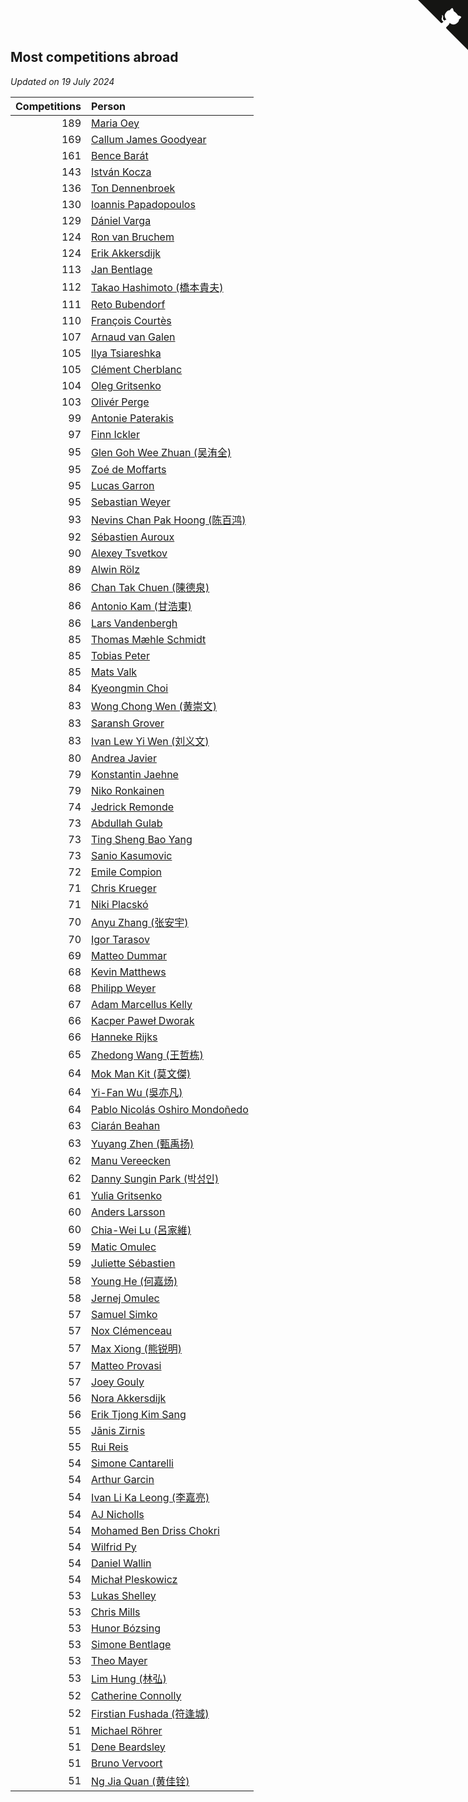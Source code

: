 ## Most competitions abroad

*Updated on 19 July 2024*

| Competitions | Person |
| ---: | :--- |
| 189 | [Maria Oey](https://www.worldcubeassociation.org/persons/2007OEYM01) |
| 169 | [Callum James Goodyear](https://www.worldcubeassociation.org/persons/2012GOOD02) |
| 161 | [Bence Barát](https://www.worldcubeassociation.org/persons/2008BARA01) |
| 143 | [István Kocza](https://www.worldcubeassociation.org/persons/2005KOCZ01) |
| 136 | [Ton Dennenbroek](https://www.worldcubeassociation.org/persons/2003DENN01) |
| 130 | [Ioannis Papadopoulos](https://www.worldcubeassociation.org/persons/2013PAPA01) |
| 129 | [Dániel Varga](https://www.worldcubeassociation.org/persons/2008VARG01) |
| 124 | [Ron van Bruchem](https://www.worldcubeassociation.org/persons/2003BRUC01) |
| 124 | [Erik Akkersdijk](https://www.worldcubeassociation.org/persons/2005AKKE01) |
| 113 | [Jan Bentlage](https://www.worldcubeassociation.org/persons/2010BENT01) |
| 112 | [Takao Hashimoto (橋本貴夫)](https://www.worldcubeassociation.org/persons/2007HASH01) |
| 111 | [Reto Bubendorf](https://www.worldcubeassociation.org/persons/2012BUBE01) |
| 110 | [François Courtès](https://www.worldcubeassociation.org/persons/2008COUR01) |
| 107 | [Arnaud van Galen](https://www.worldcubeassociation.org/persons/2006GALE01) |
| 105 | [Ilya Tsiareshka](https://www.worldcubeassociation.org/persons/2012TERE01) |
| 105 | [Clément Cherblanc](https://www.worldcubeassociation.org/persons/2014CHER05) |
| 104 | [Oleg Gritsenko](https://www.worldcubeassociation.org/persons/2011GRIT01) |
| 103 | [Olivér Perge](https://www.worldcubeassociation.org/persons/2007PERG01) |
| 99 | [Antonie Paterakis](https://www.worldcubeassociation.org/persons/2012PATE01) |
| 97 | [Finn Ickler](https://www.worldcubeassociation.org/persons/2012ICKL01) |
| 95 | [Glen Goh Wee Zhuan (吴洧全)](https://www.worldcubeassociation.org/persons/2015ZHUA01) |
| 95 | [Zoé de Moffarts](https://www.worldcubeassociation.org/persons/2010MOFF02) |
| 95 | [Lucas Garron](https://www.worldcubeassociation.org/persons/2006GARR01) |
| 95 | [Sebastian Weyer](https://www.worldcubeassociation.org/persons/2010WEYE02) |
| 93 | [Nevins Chan Pak Hoong (陈百鸿)](https://www.worldcubeassociation.org/persons/2010CHAN20) |
| 92 | [Sébastien Auroux](https://www.worldcubeassociation.org/persons/2008AURO01) |
| 90 | [Alexey Tsvetkov](https://www.worldcubeassociation.org/persons/2017TSVE02) |
| 89 | [Alwin Rölz](https://www.worldcubeassociation.org/persons/2016ROLZ01) |
| 86 | [Chan Tak Chuen (陳德泉)](https://www.worldcubeassociation.org/persons/2007CHUE01) |
| 86 | [Antonio Kam (甘浩東)](https://www.worldcubeassociation.org/persons/2017TUNG13) |
| 86 | [Lars Vandenbergh](https://www.worldcubeassociation.org/persons/2003VAND01) |
| 85 | [Thomas Mæhle Schmidt](https://www.worldcubeassociation.org/persons/2013SCHM02) |
| 85 | [Tobias Peter](https://www.worldcubeassociation.org/persons/2014PETE03) |
| 85 | [Mats Valk](https://www.worldcubeassociation.org/persons/2007VALK01) |
| 84 | [Kyeongmin Choi](https://www.worldcubeassociation.org/persons/2017CHOI07) |
| 83 | [Wong Chong Wen (黄崇文)](https://www.worldcubeassociation.org/persons/2014WENW01) |
| 83 | [Saransh Grover](https://www.worldcubeassociation.org/persons/2014GROV01) |
| 83 | [Ivan Lew Yi Wen (刘义文)](https://www.worldcubeassociation.org/persons/2012WENI01) |
| 80 | [Andrea Javier](https://www.worldcubeassociation.org/persons/2010JAVI01) |
| 79 | [Konstantin Jaehne](https://www.worldcubeassociation.org/persons/2015JAEH01) |
| 79 | [Niko Ronkainen](https://www.worldcubeassociation.org/persons/2010RONK01) |
| 74 | [Jedrick Remonde](https://www.worldcubeassociation.org/persons/2008REMO01) |
| 73 | [Abdullah Gulab](https://www.worldcubeassociation.org/persons/2014GULA02) |
| 73 | [Ting Sheng Bao Yang](https://www.worldcubeassociation.org/persons/2008BAOY01) |
| 73 | [Sanio Kasumovic](https://www.worldcubeassociation.org/persons/2009KASU01) |
| 72 | [Emile Compion](https://www.worldcubeassociation.org/persons/2007COMP01) |
| 71 | [Chris Krueger](https://www.worldcubeassociation.org/persons/2006KRUE01) |
| 71 | [Niki Placskó](https://www.worldcubeassociation.org/persons/2008PLAC01) |
| 70 | [Anyu Zhang (张安宇)](https://www.worldcubeassociation.org/persons/2012ZHAN08) |
| 70 | [Igor Tarasov](https://www.worldcubeassociation.org/persons/2016TARA04) |
| 69 | [Matteo Dummar](https://www.worldcubeassociation.org/persons/2017DUMM01) |
| 68 | [Kevin Matthews](https://www.worldcubeassociation.org/persons/2010MATT02) |
| 68 | [Philipp Weyer](https://www.worldcubeassociation.org/persons/2010WEYE01) |
| 67 | [Adam Marcellus Kelly](https://www.worldcubeassociation.org/persons/2016KELL10) |
| 66 | [Kacper Paweł Dworak](https://www.worldcubeassociation.org/persons/2020DWOR01) |
| 66 | [Hanneke Rijks](https://www.worldcubeassociation.org/persons/2008RIJK01) |
| 65 | [Zhedong Wang (王哲栋)](https://www.worldcubeassociation.org/persons/2015WANG83) |
| 64 | [Mok Man Kit (莫文傑)](https://www.worldcubeassociation.org/persons/2009KITM01) |
| 64 | [Yi-Fan Wu (吳亦凡)](https://www.worldcubeassociation.org/persons/2010WUIF01) |
| 64 | [Pablo Nicolás Oshiro Mondoñedo](https://www.worldcubeassociation.org/persons/2010MOND01) |
| 63 | [Ciarán Beahan](https://www.worldcubeassociation.org/persons/2012BEAH01) |
| 63 | [Yuyang Zhen (甄禹扬)](https://www.worldcubeassociation.org/persons/2013ZHEN11) |
| 62 | [Manu Vereecken](https://www.worldcubeassociation.org/persons/2010VERE01) |
| 62 | [Danny Sungin Park (박성인)](https://www.worldcubeassociation.org/persons/2015PARK13) |
| 61 | [Yulia Gritsenko](https://www.worldcubeassociation.org/persons/2012SIDO01) |
| 60 | [Anders Larsson](https://www.worldcubeassociation.org/persons/2003LARS01) |
| 60 | [Chia-Wei Lu (呂家維)](https://www.worldcubeassociation.org/persons/2007LUCH01) |
| 59 | [Matic Omulec](https://www.worldcubeassociation.org/persons/2010OMUL02) |
| 59 | [Juliette Sébastien](https://www.worldcubeassociation.org/persons/2014SEBA01) |
| 58 | [Young He (何嘉炀)](https://www.worldcubeassociation.org/persons/2014HEYO01) |
| 58 | [Jernej Omulec](https://www.worldcubeassociation.org/persons/2010OMUL01) |
| 57 | [Samuel Simko](https://www.worldcubeassociation.org/persons/2016SIMK01) |
| 57 | [Nox Clémenceau](https://www.worldcubeassociation.org/persons/2015CLEM03) |
| 57 | [Max Xiong (熊锐明)](https://www.worldcubeassociation.org/persons/2015XION03) |
| 57 | [Matteo Provasi](https://www.worldcubeassociation.org/persons/2009PROV01) |
| 57 | [Joey Gouly](https://www.worldcubeassociation.org/persons/2007GOUL01) |
| 56 | [Nora Akkersdijk](https://www.worldcubeassociation.org/persons/2009CHRI03) |
| 56 | [Erik Tjong Kim Sang](https://www.worldcubeassociation.org/persons/2018SANG01) |
| 55 | [Jānis Zirnis](https://www.worldcubeassociation.org/persons/2013ZIRN01) |
| 55 | [Rui Reis](https://www.worldcubeassociation.org/persons/2015REIS02) |
| 54 | [Simone Cantarelli](https://www.worldcubeassociation.org/persons/2012CANT02) |
| 54 | [Arthur Garcin](https://www.worldcubeassociation.org/persons/2014GARC27) |
| 54 | [Ivan Li Ka Leong (李嘉亮)](https://www.worldcubeassociation.org/persons/2015LEON02) |
| 54 | [AJ Nicholls](https://www.worldcubeassociation.org/persons/2015NICH04) |
| 54 | [Mohamed Ben Driss Chokri](https://www.worldcubeassociation.org/persons/2015CHOK01) |
| 54 | [Wilfrid Py](https://www.worldcubeassociation.org/persons/2016PYWI01) |
| 54 | [Daniel Wallin](https://www.worldcubeassociation.org/persons/2013WALL03) |
| 54 | [Michał Pleskowicz](https://www.worldcubeassociation.org/persons/2009PLES01) |
| 53 | [Lukas Shelley](https://www.worldcubeassociation.org/persons/2016SHEL03) |
| 53 | [Chris Mills](https://www.worldcubeassociation.org/persons/2014MILL04) |
| 53 | [Hunor Bózsing](https://www.worldcubeassociation.org/persons/2009BOZS01) |
| 53 | [Simone Bentlage](https://www.worldcubeassociation.org/persons/2014OHLE01) |
| 53 | [Theo Mayer](https://www.worldcubeassociation.org/persons/2012MAYE01) |
| 53 | [Lim Hung (林弘)](https://www.worldcubeassociation.org/persons/2016HUNG08) |
| 52 | [Catherine Connolly](https://www.worldcubeassociation.org/persons/2017CONN04) |
| 52 | [Firstian Fushada (符逢城)](https://www.worldcubeassociation.org/persons/2015FUSH01) |
| 51 | [Michael Röhrer](https://www.worldcubeassociation.org/persons/2009ROHR01) |
| 51 | [Dene Beardsley](https://www.worldcubeassociation.org/persons/2009BEAR01) |
| 51 | [Bruno Vervoort](https://www.worldcubeassociation.org/persons/2011VERV01) |
| 51 | [Ng Jia Quan (黄佳铨)](https://www.worldcubeassociation.org/persons/2015QUAN03) |


<a href="https://github.com/jonatanklosko/wca_statistics" class="github-corner" aria-label="View source on Github"><svg width="80" height="80" viewBox="0 0 250 250" style="fill:#151513; color:#fff; position: absolute; top: 0; border: 0; right: 0;" aria-hidden="true"><path d="M0,0 L115,115 L130,115 L142,142 L250,250 L250,0 Z"></path><path d="M128.3,109.0 C113.8,99.7 119.0,89.6 119.0,89.6 C122.0,82.7 120.5,78.6 120.5,78.6 C119.2,72.0 123.4,76.3 123.4,76.3 C127.3,80.9 125.5,87.3 125.5,87.3 C122.9,97.6 130.6,101.9 134.4,103.2" fill="currentColor" style="transform-origin: 130px 106px;" class="octo-arm"></path><path d="M115.0,115.0 C114.9,115.1 118.7,116.5 119.8,115.4 L133.7,101.6 C136.9,99.2 139.9,98.4 142.2,98.6 C133.8,88.0 127.5,74.4 143.8,58.0 C148.5,53.4 154.0,51.2 159.7,51.0 C160.3,49.4 163.2,43.6 171.4,40.1 C171.4,40.1 176.1,42.5 178.8,56.2 C183.1,58.6 187.2,61.8 190.9,65.4 C194.5,69.0 197.7,73.2 200.1,77.6 C213.8,80.2 216.3,84.9 216.3,84.9 C212.7,93.1 206.9,96.0 205.4,96.6 C205.1,102.4 203.0,107.8 198.3,112.5 C181.9,128.9 168.3,122.5 157.7,114.1 C157.9,116.9 156.7,120.9 152.7,124.9 L141.0,136.5 C139.8,137.7 141.6,141.9 141.8,141.8 Z" fill="currentColor" class="octo-body"></path></svg></a><style>.github-corner:hover .octo-arm{animation:octocat-wave 560ms ease-in-out}@keyframes octocat-wave{0%,100%{transform:rotate(0)}20%,60%{transform:rotate(-25deg)}40%,80%{transform:rotate(10deg)}}@media (max-width:500px){.github-corner:hover .octo-arm{animation:none}.github-corner .octo-arm{animation:octocat-wave 560ms ease-in-out}}</style>
